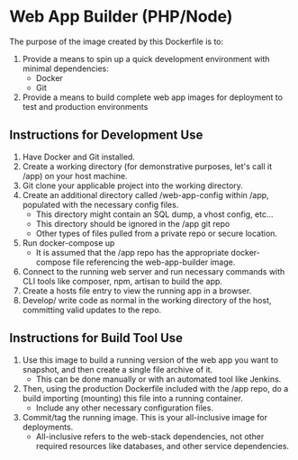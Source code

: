 # Web App Builder (PHP/Node)

The purpose of the image created by this Dockerfile is to:

 1. Provide a means to spin up a quick development environment with minimal dependencies:
	 - Docker
	 - Git
 2. Provide a means to build complete web app images for deployment to test and production environments

## Instructions for Development Use

 1. Have Docker and Git installed.
 2. Create a working directory (for demonstrative purposes, let's call it /app) on your host machine.
 3. Git clone your applicable project into the working directory.
 4. Create an additional directory called /web-app-config within /app, populated with the necessary config files.
	 - This directory might contain an SQL dump, a vhost config, etc...
	 - This directory should be ignored in the /app git repo
	 - Other types of files pulled from a private repo or secure location.
 5. Run docker-compose up
	 - It is assumed that the /app repo has the appropriate docker-compose file referencing the web-app-builder image.
 6. Connect to the running web server and run necessary commands with CLI tools like composer, npm, artisan to build the app.
 7. Create a hosts file entry to view the running app in a browser.
 8. Develop/ write code as normal in the working directory of the host, committing valid updates to the repo.

## Instructions for Build Tool Use

 1. Use this image to build a running version of the web app you want to snapshot, and then create a single file archive of it.
	 - This can be done manually or with an automated tool like Jenkins.
 2. Then, using the production Dockerfile included with the /app repo, do a build importing (mounting) this file into a running container.
	- Include any other necessary configuration files.
 3. Commit/tag the running image. This is your all-inclusive image for deployments.
	- All-inclusive refers to the web-stack dependencies, not other required resources like databases, and other service dependencies.

